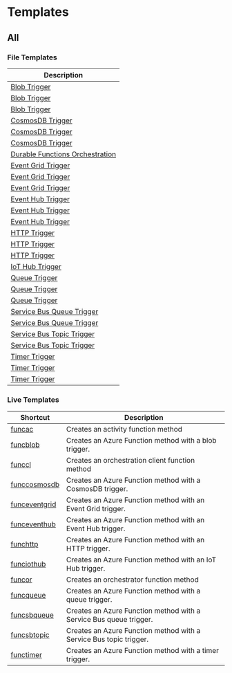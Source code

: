 # Templates

## All

### File Templates

Description |
------------|
[Blob Trigger](File/CSharp/DefaultWorker/CS_Blob_Trigger.md) |
[Blob Trigger](File/CSharp/IsolatedWorker/CS_Blob_Trigger.md) |
[Blob Trigger](File/FSharp/DefaultWorker/FS_Blob_Trigger.md) |
[CosmosDB Trigger](File/CSharp/DefaultWorker/CS_CosmosDB_Trigger.md) |
[CosmosDB Trigger](File/CSharp/IsolatedWorker/CS_CosmosDB_Trigger.md) |
[CosmosDB Trigger](File/FSharp/DefaultWorker/FS_CosmosDB_Trigger.md) |
[Durable Functions Orchestration](File/CSharp/DefaultWorker/CS_Durable_Functions_Orchestration.md) |
[Event Grid Trigger](File/CSharp/DefaultWorker/CS_Event_Grid_Trigger.md) |
[Event Grid Trigger](File/CSharp/IsolatedWorker/CS_Event_Grid_Trigger.md) |
[Event Grid Trigger](File/FSharp/DefaultWorker/FS_Event_Grid_Trigger.md) |
[Event Hub Trigger](File/CSharp/DefaultWorker/CS_Event_Hub_Trigger.md) |
[Event Hub Trigger](File/CSharp/IsolatedWorker/CS_Event_Hub_Trigger.md) |
[Event Hub Trigger](File/FSharp/DefaultWorker/FS_Event_Hub_Trigger.md) |
[HTTP Trigger](File/CSharp/DefaultWorker/CS_HTTP_Trigger.md) |
[HTTP Trigger](File/CSharp/IsolatedWorker/CS_HTTP_Trigger.md) |
[HTTP Trigger](File/FSharp/DefaultWorker/FS_HTTP_Trigger.md) |
[IoT Hub Trigger](File/CSharp/DefaultWorker/CS_IoT_Hub_Trigger.md) |
[Queue Trigger](File/CSharp/DefaultWorker/CS_Queue_Trigger.md) |
[Queue Trigger](File/CSharp/IsolatedWorker/CS_Queue_Trigger.md) |
[Queue Trigger](File/FSharp/DefaultWorker/FS_Queue_Trigger.md) |
[Service Bus Queue Trigger](File/CSharp/DefaultWorker/CS_Service_Bus_Queue_Trigger.md) |
[Service Bus Queue Trigger](File/CSharp/IsolatedWorker/CS_Service_Bus_Queue_Trigger.md) |
[Service Bus Topic Trigger](File/CSharp/DefaultWorker/CS_Service_Bus_Topic_Trigger.md) |
[Service Bus Topic Trigger](File/CSharp/IsolatedWorker/CS_Service_Bus_Topic_Trigger.md) |
[Timer Trigger](File/CSharp/DefaultWorker/CS_Timer_Trigger.md) |
[Timer Trigger](File/CSharp/IsolatedWorker/CS_Timer_Trigger.md) |
[Timer Trigger](File/FSharp/DefaultWorker/FS_Timer_Trigger.md) |


### Live Templates

Shortcut | Description
---------|------------
[funcac](Live/DefaultWorker/funcac.md) | Creates an activity function method
[funcblob](Live/DefaultWorker/funcblob.md) | Creates an Azure Function method with a blob trigger.
[funccl](Live/DefaultWorker/funccl.md) | Creates an orchestration client function method
[funccosmosdb](Live/DefaultWorker/funccosmosdb.md) | Creates an Azure Function method with a CosmosDB trigger.
[funceventgrid](Live/DefaultWorker/funceventgrid.md) | Creates an Azure Function method with an Event Grid trigger.
[funceventhub](Live/DefaultWorker/funceventhub.md) | Creates an Azure Function method with an Event Hub trigger.
[funchttp](Live/DefaultWorker/funchttp.md) | Creates an Azure Function method with an HTTP trigger.
[funciothub](Live/DefaultWorker/funciothub.md) | Creates an Azure Function method with an IoT Hub trigger.
[funcor](Live/DefaultWorker/funcor.md) | Creates an orchestrator function method
[funcqueue](Live/DefaultWorker/funcqueue.md) | Creates an Azure Function method with a queue trigger.
[funcsbqueue](Live/DefaultWorker/funcsbqueue.md) | Creates an Azure Function method with a Service Bus queue trigger.
[funcsbtopic](Live/DefaultWorker/funcsbtopic.md) | Creates an Azure Function method with a Service Bus topic trigger.
[functimer](Live/DefaultWorker/functimer.md) | Creates an Azure Function method with a timer trigger.

